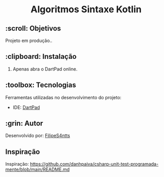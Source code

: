 <h1 align="center">Algoritmos Sintaxe Kotlin</h1>



<h2 id=objective>:scroll: Objetivos</h2>

Projeto em produção..


<h2 id=installation>:clipboard: Instalação</h2>

1. Apenas abra o DartPad online.


<h2 id=technology>:toolbox: Tecnologias</h2>

Ferramentas utilizadas no desenvolvimento do projeto:

- IDE: <a href="https://dartpad.dev">DartPad</a>

<h2 id=author>:grin: Autor</h2>

Desenvolvido por: <a href="www.linkedin.com/in/filipesantanawrk" target="_blank">FilipeS4ntts</a>



<h2 id=author> Inspiração</h2>

Inspiração: https://github.com/danhpaiva/csharp-unit-test-programada-mente/blob/main/README.md


